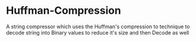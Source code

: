 # Huffman-Compression
A string compressor which uses the Huffman's compression to technique to decode string into Binary values to reduce it's size and then Decode as well
